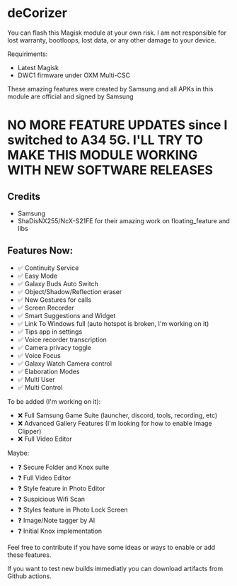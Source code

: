 # deCorizer

You can flash this Magisk module at your own risk. I am not responsible for lost warranty, bootloops, lost data, or any other damage to your device.

Requiriments:
- Latest Magisk
- DWC1 firmware under OXM Multi-CSC

These amazing features were created by Samsung and all APKs in this module are official and signed by Samsung

# NO MORE FEATURE UPDATES since I switched to A34 5G. I'LL TRY TO MAKE THIS MODULE WORKING WITH NEW SOFTWARE RELEASES 

## Credits
- Samsung
- ShaDisNX255/NcX-S21FE for their amazing work on floating_feature and libs

## Features Now:
- ✅️ Continuity Service
- ✅️ Easy Mode
- ✅️ Galaxy Buds Auto Switch
- ✅️ Object/Shadow/Reflection eraser
- ✅️ New Gestures for calls
- ✅️ Screen Recorder
- ✅️ Smart Suggestions and Widget
- ✅️ Link To Windows full (auto hotspot is broken, I'm working on it)
- ✅️ Tips app in settings
- ✅️ Voice recorder transcription
- ✅ Camera privacy toggle
- ✅ Voice Focus
- ✅ Galaxy Watch Camera control 
- ✅ Elaboration Modes
- ✅️ Multi User
- ✅ Multi Control

To be added (I'm working on it):
- ❌️ Full Samsung Game Suite (launcher, discord, tools, recording, etc)
- ❌️ Advanced Gallery Features (I'm looking for how to enable Image Clipper)
- ❌️ Full Video Editor

Maybe:
- ❓️ Secure Folder and Knox suite
- ❓️ Full Video Editor
- ❓️ Style feature in Photo Editor 
- ❓️ Suspicious Wifi Scan
- ❓️ Styles feature in Photo Lock Screen
- ❓️ Image/Note tagger by AI
- ❓️ Initial Knox implementation

Feel free to contribute if you have some ideas or ways to enable or add these features. 

If you want to test new builds immediatly you can download artifacts from Github actions.

